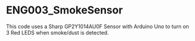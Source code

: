 # ENG003_SmokeSensor
This code uses a Sharp GP2Y1014AU0F Sensor with Arduino Uno to turn on 3 Red LEDS when smoke/dust is detected. 
